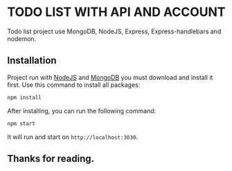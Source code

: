 # TODO LIST WITH API AND ACCOUNT
Todo list project use MongoDB, NodeJS, Express, Express-handlebars and nodemon.

## Installation
Project run with [NodeJS](https://nodejs.org/en) and [MongoDB](https://www.mongodb.com/) you must download and install it first.
Use this command to install all packages:
```bash
npm install
```

After installing, you can run the following command:
```bash
npm start
```
It will run and start on `http://localhost:3030`.

## Thanks for reading.